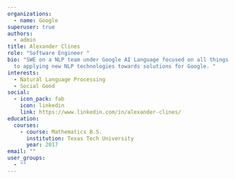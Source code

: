 ```yaml
---
organizations:
  - name: Google
superuser: true
authors:
  - admin
title: Alexander Clines
role: "Software Engineer "
bio: "SWE on a NLP team under Google AI Language focused on all things related
  to applying new NLP technologies towards solutions for Google. "
interests:
  - Natural Language Processing
  - Social Good
social:
  - icon_pack: fab
    icon: linkedin
    link: https://www.linkedin.com/in/alexander-clines/
education:
  courses:
    - course: Mathematics B.S.
      institution: Texas Tech University
      year: 2017
email: ""
user_groups:
  - ""
---
```

